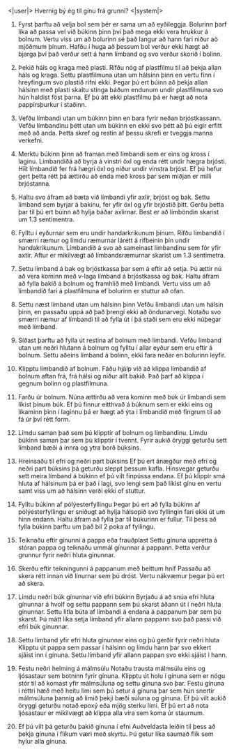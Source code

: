 <|user|>
Hvernig bý ég til gínu frá grunni?
<|system|>
1. Fyrst þarftu að velja bol sem þér er sama um að eyðileggja. Bolurinn þarf líka að passa vel við búkinn þinn því það mega ekki vera hrukkur á bolnum. Vertu viss um að bolurinn sé það langur að hann fari niður aö mjöðmum þínum. Hafðu í huga að þessum bol verður ekki hægt að bjarga því það verður sett á hann límband og svo verður skorið í bolinn.

2. Þekið háls og kraga með plasti.
Rífðu nóg af plastfilmu til að þekja allan háls og kraga. Settu plastfilmuna utan um hálsinn þinn en vertu fínn í hreyfingum svo plastið rifni ekki. Þegar þú ert búinn að þekja allan hálsinn með plasti skaltu stinga báðum endunum undir plastfilmuna svo hún haldist föst þarna. Ef þú átt ekki plastfilmu þá er hægt að nota pappírsþurkur í staðinn.

3. Vefðu límbandi utan um búkinn þinn en bara fyrir neðan brjóstkassann.
Vefðu límbandinu þétt utan um búkinn en ekki svo þétt að þú eigir erfitt með að anda. Þetta skref og restin af þessu skrefi er tveggja manna verkefni.

4. Merktu búkinn þinn að framan með límbandi sem er eins og kross í laginu.
Límbandiðá að byrja á vinstri öxl og enda rétt undir hægra brjósti. Hiit límbandið fer frá hægri öxl og niður undir vinstra brjóst. Ef þú hefur gert þetta rétt þá ættirðu að enda með kross þar sem miðjan er milli brjóstanna.

5. Haltu svo áfram að bæta við límbandi yfir axlir, brjóst og bak.
Settu límband sem byrjar á bakinu, fer yfir öxl og yfir brjóstið þitt. Gerðu þetta þar til þú ert búinn að hylja báðar axlirnar. Best er að límböndin skarist um 1.3 sentimentra.

6. Fylltu í eyðurnar sem eru undir handarkrikunum þínum.
Rífðu límbandið í smærri ræmur og límdu ræmurnar lárétt á rifbeinin þín undir handakrikunum. Límbandið á svo að sameinast límbandinu sem fór yfir axtir. Aftur er mikilvægt að límbandsræmurnar skarist um 1.3 sentimetra. 

7. Settu límband á bak og brjóstkassa þar sem á eftir að setja.
Þú ættir nú að vera kominn með v-laga límband á brjóstkassa og bak. Haltu áfram að fylla bakið á bolnum og framhlið með límbandi. Vertu viss um að límbandið fari á plastfilmuna ef bolurinn er stuttur að ofan.

8. Settu næst límband utan um hálsinn þinn
Vefðu límbandi utan um hálsin þinn, en passaðu uppá að það þrengi ekki að öndunarvegi. Notaðu svo smærri ræmur af límbandi til að fylla út í þá staði sem eru ekki núþegar með límband.

9. Síðast þarftu að fylla út restina af bolnum með límbandi.
Vefðu límband utan um neðri hlutann á bolnum og fylltu í allar eyður sem eru eftir á bolnum. Settu aðeins límband á bolinn, ekki fara neðar en bolurinn leyfir.

10. Klipptu límbandið af bolnum.
Fáðu hjálp við að klippa límbandið af bolnum aftan frá, frá hálsi og niður allt bakið. Það þarf að klippa í gegnum bolinn og plastfilmuna.

11. Farðu úr bolnum.
Núna ættirðu að vera kominn með búk úr límbandi sem líkist þínum búk. Ef þú finnur eitthvað á búknum sem er ekki eins og líkaminn þinn í laginnu þá er hægt að ýta í límbandið með fingrum til að fá úr því rétt form.

12. Límdu saman það sem þú klipptir af bolnum og límbandinu. Límdu búkinn saman þar sem þú klipptir í tvennt. Fyrir aukið öryggi geturðu sett límband bæði á innra og ytra borð búksins.

13. Hreinsaðu til efri og neðri part búksins
Ef þú ert ánægður með efri og neðri part búksins þá geturðu sleppt þessum kafla. Hinsvegar geturðu sett meira límband á búkinn ef þú vilt fínpússa endana. Ef þú klippir smá hluta af hálsinum þá er það í lagi, svo lengi sem það líkist gínu en vertu samt viss um að hálsinn verði ekki of stuttur.

14. Fylltu búkinn af pólýesterfyllingu
Þegar þú ert að fylla búkinn af pólýesterfyllingu er sniðugt að hylja hálsopið svo fyllingin fari ekki út um hinn endann. Haltu áfram að fylla þar til búkurinn er fullur. Til þess að fylla búkinn þarftu um það bil 2 poka af fyllingu.

15. Teiknaðu eftir gínunni á pappa eða frauðplast
Settu gínuna upprétta á stóran pappa og teiknaðu ummál gínunnar á pappann. Þetta verður grunnur fyrir neðri hluta gínunnar.

16. Skerðu eftir teikningunni á pappanum með beittum hníf
Passaðu að skera rétt innan við línurnar sem þú dróst. Vertu nákvæmur þegar þú ert að skera.

17. Límdu neðri búk gínunnar við efri búkinn
Byrjaðu á að snúa efri hluta gínunnar á hvolf og settu pappann sem þú skarst áðann út í neðri hluta gínunnar. Settu litla búta af límbandi á endana á pappanum þar sem þú skarst. Þú mátt líka setja límband yfir allann pappann svo það passi við efri búk gínunnar.

18. Settu límband yfir efri hluta gínunnar eins og þú gerðir fyrir neðri hluta
Klipptu út pappa sem passar í hálsinn og límdu hann þar svo ekkert sjáist inn í gínuna. Settu límband yfir allann pappan svo ekki sjáist í hann.

19. Festu neðri helming á málmsúlu
Notaðu trausta málmsúlu eins og ljósastaur sem botninn fyrir gínuna. Klipptu út holu í gínuna sem er nógu stór til að komast yfir málmsúluna og settu gínuna svo þar. Festu gínuna í réttri hæð með heitu lími sem þú setur á gínuna þar sem hún snertir málmsúluna þannig að límið þekji bæði súluna og gínuna. Ef þú vilt aukið öryggi geturðu notað epoxý eða mjög sterku lími. Ef þú ert að nota ljósastaur er mikilvægt að klippa alla víra sem koma úr staurnum.

20. Ef þú vilt þá geturðu þakið gínuna í efni
Auðveldasta leiðin til þess að þekja gínuna í flíkum væri með skyrtu. Þú getur líka saumað flík sem hylur alla gínuna.